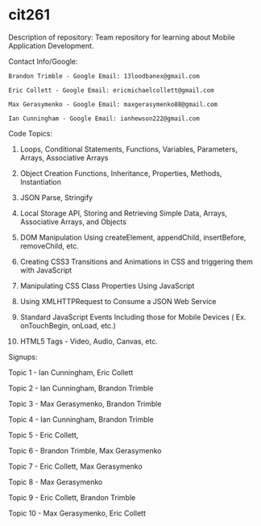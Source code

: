 # cit261
Description of repository: Team repository for learning about Mobile Application Development. 
  

Contact Info/Google:

	Brandon Trimble - Google Email: 13loodbanex@gmail.com
			         
	Eric Collett - Google Email: ericmichaelcollett@gmail.com

	Max Gerasymenko - Google Email: maxgerasymenko88@gmail.com

	Ian Cunningham - Google Email: ianhewson222@gmail.com


Code Topics:

1. Loops, Conditional Statements, Functions, Variables, Parameters, Arrays, Associative Arrays 

2. Object Creation Functions, Inheritance, Properties, Methods, Instantiation

3. JSON Parse, Stringify

4. Local Storage API, Storing and Retrieving Simple Data, Arrays, Associative Arrays, and Objects

5. DOM Manipulation Using createElement, appendChild, insertBefore, removeChild, etc.

6. Creating CSS3 Transitions and Animations in CSS and triggering them with JavaScript

7. Manipulating CSS Class Properties Using JavaScript

8. Using XMLHTTPRequest to Consume a JSON Web Service

9. Standard JavaScript Events Including those for Mobile Devices ( Ex. onTouchBegin, onLoad, etc.)

10. HTML5 Tags - Video, Audio, Canvas, etc.


Signups:

Topic 1 -  Ian Cunningham, Eric Collett

Topic 2 - Ian Cunningham, Brandon Trimble

Topic 3 - Max Gerasymenko, Brandon Trimble

Topic 4 - Ian Cunningham, Brandon Trimble

Topic 5 - Eric Collett, 

Topic 6 - Brandon Trimble, Max Gerasymenko

Topic 7 - Eric Collett, Max Gerasymenko

Topic 8 -  Max Gerasymenko

Topic 9 - Eric Collett, Brandon Trimble

Topic 10 - Max Gerasymenko, Eric Collett
